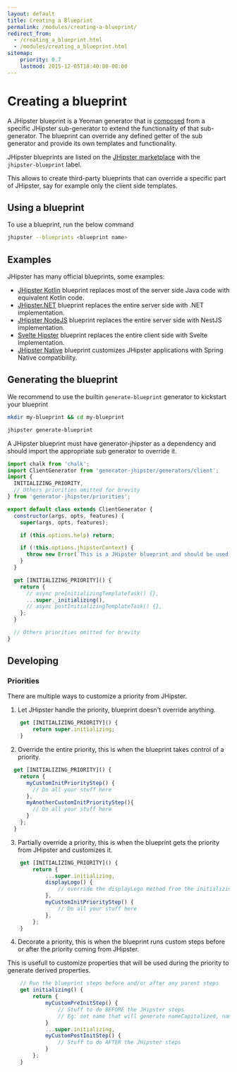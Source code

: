 ```yaml
---
layout: default
title: Creating a Blueprint
permalink: /modules/creating-a-blueprint/
redirect_from:
  - /creating_a_blueprint.html
  - /modules/creating_a_blueprint.html
sitemap:
    priority: 0.7
    lastmod: 2015-12-05T18:40:00-00:00
---
```


# <i class="fa fa-cube"></i> Creating a blueprint

A JHipster blueprint is a Yeoman generator that is [composed](http://yeoman.io/authoring/composability.html) from a specific JHipster sub-generator to extend the functionality of that sub-generator. The blueprint can override any defined getter of the sub generator and provide its own templates and functionality.

JHipster blueprints are listed on the [JHipster marketplace](/modules/marketplace/) with the `jhipster-blueprint` label.

This allows to create third-party blueprints that can override a specific part of JHipster, say for example only the client side templates.

## Using a blueprint

To use a blueprint, run the below command

```bash
jhipster --blueprints <blueprint name>
```

## Examples

JHipster has many official blueprints, some examples:

- [JHipster Kotlin](https://github.com/jhipster/jhipster-kotlin) blueprint replaces most of the server side Java code with equivalent Kotlin code.
- [JHipster.NET](https://github.com/jhipster/jhipster-dotnetcore) blueprint replaces the entire server side with .NET implementation.
- [JHipster NodeJS](https://github.com/jhipster/generator-jhipster-nodejs) blueprint replaces the entire server side with NestJS implementation.
- [Svelte Hipster](https://github.com/jhipster/generator-jhipster-svelte) blueprint replaces the entire client side with Svelte implementation.
- [JHipster Native](https://github.com/jhipster/generator-jhipster-native) blueprint customizes JHipster applications with Spring Native compatibility.

## Generating the blueprint

We recommend to use the builtin `generate-blueprint` generator to kickstart your blueprint

```bash
mkdir my-blueprint && cd my-blueprint

jhipster generate-blueprint
```
A JHipster blueprint must have generator-jhipster as a dependency and should import the appropriate sub generator to override it.

```javascript
import chalk from 'chalk';
import ClientGenerator from 'generator-jhipster/generators/client';
import {
  INITIALIZING_PRIORITY,
  // Others priorities omitted for brevity
} from 'generator-jhipster/priorities';

export default class extends ClientGenerator {
  constructor(args, opts, features) {
    super(args, opts, features);

    if (this.options.help) return;

    if (!this.options.jhipsterContext) {
      throw new Error(`This is a JHipster blueprint and should be used only like ${chalk.yellow('jhipster --blueprints myBlueprint')}`);
    }
  }

  get [INITIALIZING_PRIORITY]() {
    return {
      // async preInitializingTemplateTask() {},
      ...super._initializing(),
      // async postInitializingTemplateTask() {},
    };
  }

  // Others priorities omitted for brevity
}
```

## Developing

### Priorities

There are multiple ways to customize a priority from JHipster.

1) Let JHipster handle the priority, blueprint doesn't override anything.

```javascript
    get [INITIALIZING_PRIORITY]() {
        return super.initializing;
    }
```

2) Override the entire priority, this is when the blueprint takes control of a priority.

```javascript
  get [INITIALIZING_PRIORITY]() {
    return {
      myCustomInitPriorityStep() {
        // Do all your stuff here
      },
      myAnotherCustomInitPriorityStep(){
        // Do all your stuff here
      }
    };
  }
```

3) Partially override a priority, this is when the blueprint gets the priority from JHipster and customizes it.

```javascript
    get [INITIALIZING_PRIORITY]() {
        return {
            ...super.initializing,
            displayLogo() {
                // override the displayLogo method from the initializing priority of JHipster
            },
            myCustomInitPriorityStep() {
                // Do all your stuff here
            },
        };
    }
```

4) Decorate a priority, this is when the blueprint runs custom steps before or after the priority coming from JHipster.

This is usefull to customize properties that will be used during the priority to generate derived properties.

```javascript
    // Run the blueprint steps before and/or after any parent steps
    get initializing() {
        return {
            myCustomPreInitStep() {
                // Stuff to do BEFORE the JHipster steps
                // Eg: set name that will generate nameCapitalized, nameLowercase, etc.
            }
            ...super.initializing,
            myCustomPostInitStep() {
                // Stuff to do AFTER the JHipster steps
            }
        };
    }
```
